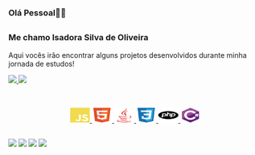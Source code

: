 ### Olá Pessoal🧸🤎
##
### Me chamo Isadora Silva de Oliveira 
Aqui vocês irão encontrar alguns projetos desenvolvidos durante minha jornada de estudos!

<div>
  <a href="https://github.com/IsinhaSilva">
  <img heigth="180em" src="https://github-readme-stats.vercel.app/api?username=IsinhaSilva&show_icons=true&theme=radical&include_all_commits=true&count_private=true"/>
  <img heigth="180em" src="https://github-readme-stats.vercel.app/api/top-langs/?username=IsinhaSilva&layout=compact&langs_count=16&theme=radical"/>
</div>

##


<div align="center" style="display: inline_block"><br>

  <img align="" alt="Isa-Js" height="30" width="40" src="https://raw.githubusercontent.com/devicons/devicon/master/icons/javascript/javascript-plain.svg">
  
  <img align="" alt="Isa-HTML" height="30" width="40" src="https://raw.githubusercontent.com/devicons/devicon/master/icons/html5/html5-original.svg">
  
  <img align="" alt="Isa-Ja" height="30" width="40" src="https://raw.githubusercontent.com/devicons/devicon/master/icons/java/java-plain.svg">
  
  <img align="" alt="Isa-CSS" height="30" width="40" src="https://raw.githubusercontent.com/devicons/devicon/master/icons/css3/css3-original.svg">
  
   <img align="" alt="Isa-php" height="30" width="40" src="https://raw.githubusercontent.com/devicons/devicon/master/icons/php/php-plain.svg">
         
<img align="" alt="Isa-Csharp" height="30" width="40" src="https://raw.githubusercontent.com/devicons/devicon/master/icons/csharp/csharp-original.svg">

</div>

##

<div> 

  <a href="https://instagram.com/ok.isax" target="_blank"><img src="https://img.shields.io/badge/-Instagram-%23E4405F?style=for-the-badge&logo=instagram&logoColor=white" target="_blank"></a>
 <a href="https://discord.com/channels/@me" target="_blank"><img src="https://img.shields.io/badge/Discord-7289DA?style=for-the-badge&logo=discord&logoColor=white" target="_blank"></a> 
  <a href = "isasilva123pptc@gmail.com"><img src="https://img.shields.io/badge/-Gmail-%23333?style=for-the-badge&logo=gmail&logoColor=white" target="_blank"></a>
  <a href="https://www.linkedin.com/in/isadora-oliveira-921922259/" target="_blank"><img src="https://img.shields.io/badge/-LinkedIn-%230077B5?style=for-the-badge&logo=linkedin&logoColor=white" target="_blank"></a> 
  
</div>

